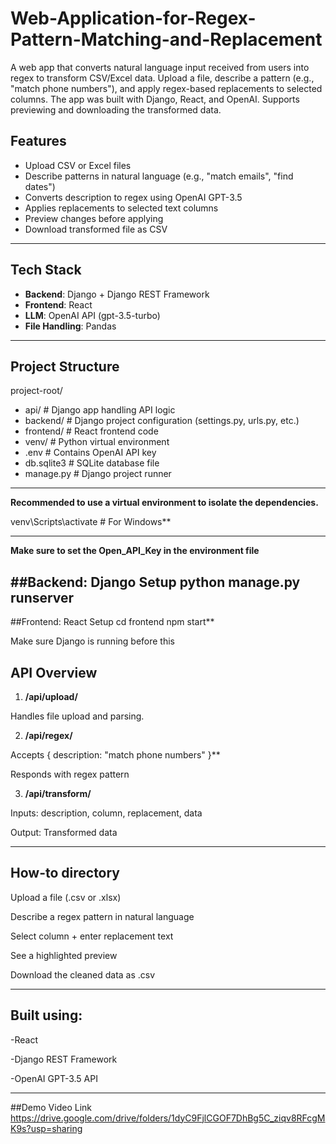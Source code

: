 # Web-Application-for-Regex-Pattern-Matching-and-Replacement
A web app that converts natural language input received from users into regex to transform CSV/Excel data. Upload a file, describe a pattern (e.g., "match phone numbers"), and apply regex-based replacements to selected columns. The app was built with Django, React, and OpenAI. Supports previewing and downloading the transformed data.


##  Features

- Upload CSV or Excel files
- Describe patterns in natural language (e.g., "match emails", "find dates")
- Converts description to regex using OpenAI GPT-3.5
- Applies replacements to selected text columns
- Preview changes before applying
- Download transformed file as CSV

---

##  Tech Stack

- **Backend**: Django + Django REST Framework
- **Frontend**: React
- **LLM**: OpenAI API (gpt-3.5-turbo)
- **File Handling**: Pandas

---

##  Project Structure

project-root/
- api/ # Django app handling API logic
- backend/ # Django project configuration (settings.py, urls.py, etc.)
- frontend/ # React frontend code
- venv/ # Python virtual environment
- .env # Contains OpenAI API key
- db.sqlite3 # SQLite database file
- manage.py # Django project runner

---

**Recommended to use a virtual environment to isolate  the dependencies.**

venv\Scripts\activate # For Windows**

---

**Make sure to set the Open_API_Key in the environment file**

##Backend: Django Setup python manage.py runserver 
---
##Frontend: React Setup cd frontend npm start**

Make sure Django is running before this

## API Overview

1.  **/api/upload/**

Handles file upload and parsing.

2.  **/api/regex/**

 Accepts { description: \"match phone numbers\" }**

 Responds with regex pattern

3.  **/api/transform/**

Inputs: description, column, replacement, data

Output: Transformed data

---

## How-to directory

Upload a file (.csv or .xlsx)

Describe a regex pattern in natural language

Select column + enter replacement text

See a highlighted preview

Download the cleaned data as .csv

---

## Built using:

-React

-Django REST Framework

-OpenAI GPT-3.5 API

---
##Demo Video Link
https://drive.google.com/drive/folders/1dyC9FjlCGOF7DhBg5C_ziqv8RFcgMK9s?usp=sharing




 
